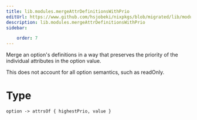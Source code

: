 ```yaml
---
title: lib.modules.mergeAttrDefinitionsWithPrio
editUrl: https://www.github.com/hsjobeki/nixpkgs/blob/migrated/lib/modules.nix#L982C34
description: lib.modules.mergeAttrDefinitionsWithPrio
sidebar:

    order: 7
---
```


Merge an option's definitions in a way that preserves the priority of the
individual attributes in the option value.

This does not account for all option semantics, such as readOnly.

# Type

```
option -> attrsOf { highestPrio, value }
```



